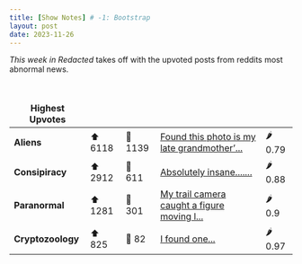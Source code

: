 ```yaml
---
title: [Show Notes] # -1: Bootstrap
layout: post
date: 2023-11-26
---
```

*This week in Redacted* takes off with the upvoted posts from reddits most abnormal news.
<style> td, th { border: none!important;} </style> <br>

| **Highest Upvotes**              |               |               |               |               |
| --- | --- | --- | --- | --- |
|**Aliens** | ⬆ 6118 | 💬 1139 |  [Found this photo is my late grandmother’...](/r/aliens/comments/17za9bt/found_this_photo_is_my_late_grandmothers_heart/)| 🌶️ 0.79|
|**Consipiracy** | ⬆ 2912 | 💬 611 |  [Absolutely insane.......](/r/conspiracy/comments/180u0uq/absolutely_insane/)| 🌶️ 0.88|
|**Paranormal** | ⬆ 1281 | 💬 301 |  [My trail camera caught a figure moving l...](/r/Ghosts/comments/1823s9o/my_trail_camera_caught_a_figure_moving_left_to/)| 🌶️ 0.9|
|**Cryptozoology** | ⬆ 825 | 💬 82 |  [I found one...](/r/cryptids/comments/182ahwa/i_found_one/)| 🌶️ 0.97|

